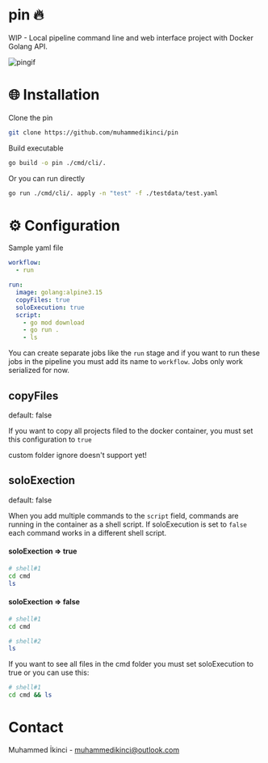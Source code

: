 # pin 🔥

WIP - Local pipeline command line and web interface project with Docker Golang API.

![pingif](https://user-images.githubusercontent.com/11901620/166977370-9526a377-41d6-4c96-a2b3-56f57ee4edd1.gif)

# 🌐 Installation 

Clone the pin

```sh
git clone https://github.com/muhammedikinci/pin
```

Build executable

```sh
go build -o pin ./cmd/cli/.
```

Or you can run directly

```sh
go run ./cmd/cli/. apply -n "test" -f ./testdata/test.yaml
```

# ⚙️ Configuration

Sample yaml file

```yaml
workflow:
  - run

run:
  image: golang:alpine3.15
  copyFiles: true
  soloExecution: true
  script:
    - go mod download
    - go run .
    - ls
```

You can create separate jobs like the `run` stage and if you want to run these jobs in the pipeline you must add its name to `workflow`. Jobs only work serialized for now.

## copyFiles

default: false

If you want to copy all projects filed to the docker container, you must set this configuration to `true`

custom folder ignore doesn't support yet!

## soloExection

default: false

When you add multiple commands to the `script` field, commands are running in the container as a shell script. If soloExecution is set to `false` each command works in a different shell script.

#### soloExection => true
```sh
# shell#1
cd cmd
ls
```

#### soloExection => false
```sh
# shell#1
cd cmd
```
```sh
# shell#2
ls
```

If you want to see all files in the cmd folder you must set soloExecution to true or you can use this:

```sh
# shell#1
cd cmd && ls
```

# Contact

Muhammed İkinci - muhammedikinci@outlook.com

